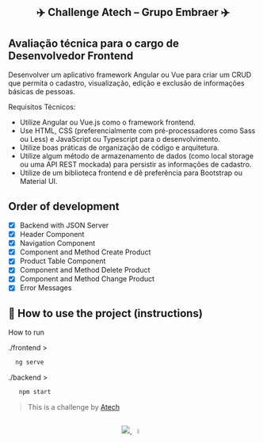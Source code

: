 <div align="center">
  
  ## ✈️ Challenge Atech – Grupo Embraer ✈️
  
</div>

## Avaliação técnica para o cargo de Desenvolvedor Frontend
Desenvolver um aplicativo framework Angular ou Vue para criar um CRUD que permita o cadastro, visualização, edição e exclusão de informações básicas de pessoas. 

Requisitos Técnicos:
-	Utilize Angular ou Vue.js como o framework frontend.
-	Use HTML, CSS (preferencialmente com pré-processadores como Sass ou Less) e JavaScript ou Typescript para o desenvolvimento.
-	Utilize boas práticas de organização de código e arquitetura.
-	Utilize algum método de armazenamento de dados (como local storage ou uma API REST mockada) para persistir as informações de cadastro.
-	Utilize de um biblioteca frontend e dê preferência para Bootstrap ou Material UI.


## Order of development
- [x] Backend with JSON Server
- [x] Header Component
- [x] Navigation Component
- [x] Component and Method Create Product
- [x] Product Table Component
- [x] Component and Method Delete Product
- [x] Component and Method Change Product
- [x] Error Messages

## 🚦 How to use the project (instructions)

How to run

./frontend >
```bash 
  ng serve
```
./backend >
```bash 
   npm start
```

> This is a challenge by [Atech](https://atech.com.br/) 

##
<p align="center">
  <a href="https://skillicons.dev">
    <img src="https://skillicons.dev/icons?i=angular" />
    <img src="https://github.com/bruno-silverio/angular-produtosCRUD/assets/27282770/d81a1bc4-de67-4684-85e8-1774dbab7e8b"
    width="5%" height="5%" />
  </a>
</p>
